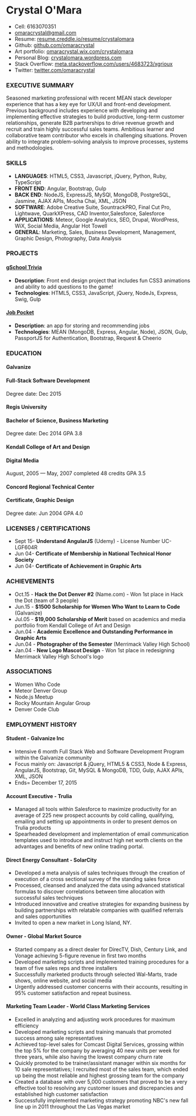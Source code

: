 # Crystal O'Mara
* Cell: 6163070351
* omaracrystal@gmail.com
* Resume: [resume.creddle.io/resume/crystalomara](https://resume.creddle.io/resume/crystalomara)
* Github: [github.com/omaracrystal](https://github.com/omaracrystal)
* Art portfolio: [omaracrystal.wix.com/crystalomara](https://omaracrystal.wix.com/crystalomara)
* Personal Blog: [crystalomara.wordpress.com](https://crystalomara.wordpress.com)
* Stack Overflow: [meta.stackoverflow.com/users/4683723/xgrioux](https://meta.stackoverflow.com/users/4683723/xgrioux)
* Twitter: [twitter.com/omaracrystal](https://twitter.com/omaracrystal)


### EXECUTIVE SUMMARY

Seasoned marketing professional with recent MEAN stack developer experience that has a key eye for UX/UI and front-end development. Previous background includes experience with developing and implementing effective strategies to build productive, long-term customer relationships, generate B2B partnerships to drive revenue growth and recruit and train highly successful sales teams. Ambitious learner and collaborative team contributor who excels in challenging situations. Proven ability to integrate problem-solving analysis to improve processes, systems and methodologies.

### SKILLS

* **LANGUAGES**: HTML5, CSS3, Javascript, jQuery, Python, Ruby, TypeScript
* **FRONT END**: Angular, Bootstrap, Gulp
* **BACK END**: NodeJS, ExpressJS, MySQl, MongoDB, PostgreSQL, Jasmine, AJAX APIs, Mocha Chai,  XML, JSON
* **SOFTWARE**: Adobe Creative Suite, SountrackPRO, Final Cut Pro, Lightwave, QuarkXPress,  CAD Inventor,Salesforce, Salesforce
* **APPLICATIONS**: Meteor, Google Analytics, SEO, Drupal, WordPress, WiX, Social Media,  Angular Hot Towell
* **GENERAL**: Marketing, Sales, Business Development, Management, Graphic Design, Photography,  Data Analysis

### PROJECTS
#### [gSchool Trivia](https://github.com/omaracrystal/gSchool_Trivia)
* **Description**: Front end design project that includes fun CSS3 animations and ability to add questions to the game!
* **Technologies**: HTML5, CSS3, JavaScript, jQuery, NodeJs, Express, Swig, Gulp

#### [Job Pocket](https://github.com/omaracrystal/Job_Pocket_V2)
* **Description**: an app for storing and recommending jobs
* **Technologies**: MEAN (MongoDB, Express, Angular, Node), JSON, Gulp, PassportJS for Authentication, Bootstrap, Request & Cheerio

### EDUCATION

#### Galvanize
#### Full-Stack Software Development
Degree date: Dec 2015

#### Regis University
#### Bachelor of Science, Business Marketing
Degree date: Dec 2014
GPA 3.8

#### Kendall College of Art and Design
#### Digital Media
August, 2005 — May, 2007
completed 48 credits
GPA 3.5

#### Concord Regional Technical Center
#### Certificate, Graphic Design
Degree date: Jun 2004
GPA 4.0

### LICENSES / CERTIFICATIONS
* Sept 15- **Understand AngularJS** (Udemy) - License Number UC-LGF604R
* Jun 04- **Certificate of Membership in National Technical Honor Society**
* Jun 04- **Certificate of Achievement in Graphic Arts**

### ACHIEVEMENTS
* Oct.15 - **Hack the Dot Denver #2** (Name.com) - Won 1st place in Hack the Dot (team of 3 people)
* Jun.15 - **$1500 Scholarship for Women Who Want to Learn to Code** (Galvanize)
* Jul.05 - **$19,000 Scholarship of Merit** based on academics and media portfolio from Kendall College of Art and Design
* Jun.04 - **Academic Excellence and Outstanding Performance in Graphic Arts**
* Jun.04 - **Photographer of the Semester** (Merrimack Valley High School)
* Jan.04 - **New Logo Mascot Design** - Won 1st place in redesigning Merrimack Valley High School's logo

### ASSOCIATIONS
* Women Who Code
* Meteor Denver Group
* Node.js Meetup
* Rocky Mountain Angular Group
* Denver Code Club

### EMPLOYMENT HISTORY

#### Student - Galvanize Inc
* Intensive 6 month Full Stack Web and Software Development Program within the Galvanize community
* Focus mainly on: Javascript & jQuery, HTML5 & CSS3, Node & Express, AngularJS, Bootstrap, Git, MySQL & MongoDB, TDD, Gulp, AJAX APIs, XML, JSON
* Ends= December 17, 2015

#### Account Executive - Trulia
* Managed all tools within Salesforce to maximize productivity for an average of 225 new prospect accounts by cold calling, qualifying, emailing and setting up appointments in order to present demos on Trulia products
* Spearheaded development and implementation of email communication templates used to introduce and instruct high net worth clients on the advantages and benefits of new online trading portal.

#### Direct Energy Consultant - SolarCity
* Developed a meta analysis of sales techniques through the creation of execution of a cross sectional survey of the standing sales force
* Processed, cleansed and analyzed the data using advanced statistical formulas to discover correlations between time allocation with successful sales techniques
* Introduced innovative and creative strategies for expanding business by building partnerships with relatable companies with qualified referrals and sales opportunities
* Invited to open a new market in Long Island, NY.

#### Owner - Global Market Source
* Started company as a direct dealer for DirecTV, Dish, Century Link, and Vonage achieving 5-figure revenue in first two months
* Developed marketing scripts and implemented training procedures for a team of five sales reps and three installers
* Successfully marketed products through selected Wal-Marts, trade shows, online website, and social media
* Urgently addressed customer concerns with their accounts, resulting in 95% customer satisfaction and repeat business.

#### Marketing Team Leader - World Class Marketing Services
* Excelled in analyzing and adjusting work procedures for maximum efficiency
* Developed marketing scripts and training manuals that promoted success among sale representatives
* Achieved top-level sales for Comcast Digital Services, grossing within the top 5% for the company by averaging 40 new units per week for three years, while also having the lowest company churn rate
* Quickly promoted to be trainer/assistant manager within six months for 10 sale representatives; I recruited most of the sales team, which ended up being the most reliable and highest grossing team for the company
* Created a database with over 5,000 customers that proved to be a very effective tool to resolving any customer issues and discrepancies and established high customer satisfaction
* Successfully implemented marketing strategy promoting NBC's new fall line up in 2011 throughout the Las Vegas market
